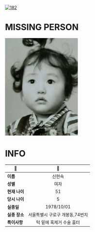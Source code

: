 [![182](https://img.shields.io/badge/%EC%8B%A4%EC%A2%85%EC%8B%A0%EA%B3%A0%EB%8A%94%20%EA%B5%AD%EB%B2%88%EC%97%86%EC%9D%B4-182-blue)](http://safe182.go.kr/index.do)

# MISSING PERSON

<img src="./missing_person.jpg">

# INFO

|🔑|💎|
|--|:--:|
|**이름**|신현숙|
|**성별**|여자|
|**현재 나이**|51|
|**당시 나이**|5|
|**실종일**|1978/10/01|
|**실종 장소**|서울특별시 구로구 개봉동,74번지|
|**특이사항**|턱 밑에 혹제거 수술 흉터|

